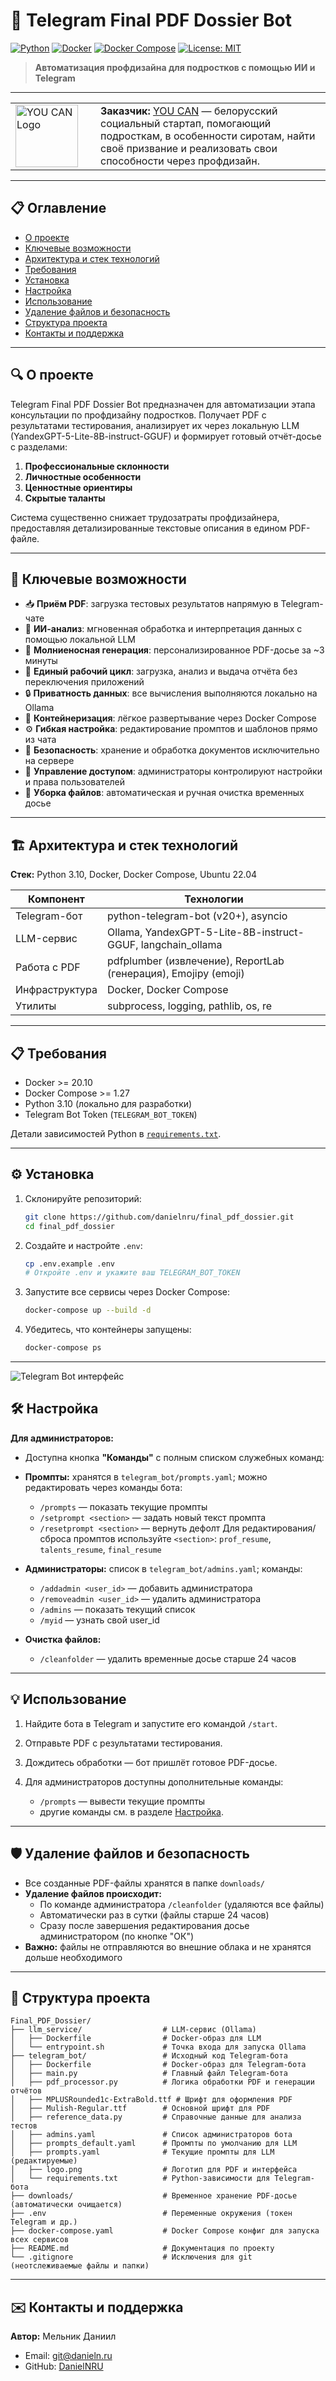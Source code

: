 # 🚀 Telegram Final PDF Dossier Bot

[![Python](https://img.shields.io/badge/python-3.10-blue)](https://www.python.org/) [![Docker](https://img.shields.io/badge/docker-20.10-blue)](https://www.docker.com/) [![Docker Compose](https://img.shields.io/badge/docker%20compose-1.27-blue)](https://docs.docker.com/compose/) [![License: MIT](https://img.shields.io/badge/license-MIT-green)](LICENSE)

> **Автоматизация профдизайна для подростков с помощью ИИ и Telegram**

---

<table>
<tr>
<td width="120"><img src="https://youcan.by/_next/static/media/logo.8382e3f2.svg" width="100" alt="YOU CAN Logo"></td>
<td>
<b>Заказчик:</b> <a href="https://youcan.by">YOU CAN</a> — белорусский социальный стартап, помогающий подросткам, в особенности сиротам, найти своё призвание и реализовать свои способности через профдизайн.
</td>
</tr>
</table>

---

## 📋 Оглавление


* [О проекте](#-о-проекте)
* [Ключевые возможности](#-ключевые-возможности)
* [Архитектура и стек технологий](#-архитектура-и-стек-технологий)
* [Требования](#-требования)
* [Установка](#-установка)
* [Настройка](#-настройка)
* [Использование](#-использование)
* [Удаление файлов и безопасность](#-удаление-файлов-и-безопасность)
* [Структура проекта](#-структура-проекта)
* [Контакты и поддержка](#-контакты-и-поддержка)

---

## 🔍 О проекте

Telegram Final PDF Dossier Bot предназначен для автоматизации этапа консультации по профдизайну подростков. Получает PDF с результатами тестирования, анализирует их через локальную LLM (YandexGPT-5-Lite-8B-instruct-GGUF) и формирует готовый отчёт-досье с разделами:

1. **Профессиональные склонности**
2. **Личностные особенности**
3. **Ценностные ориентиры**
4. **Скрытые таланты**

Система существенно снижает трудозатраты профдизайнера, предоставляя детализированные текстовые описания в едином PDF-файле.

---


## 🚀 Ключевые возможности

* 📥 **Приём PDF**: загрузка тестовых результатов напрямую в Telegram-чате
* 🤖 **ИИ-анализ**: мгновенная обработка и интерпретация данных с помощью локальной LLM
* 📄 **Молниеносная генерация**: персонализированное PDF-досье за \~3 минуты
* 🔄 **Единый рабочий цикл**: загрузка, анализ и выдача отчёта без переключения приложений
* 🔒 **Приватность данных**: все вычисления выполняются локально на Ollama
* 🐳 **Контейнеризация**: лёгкое развертывание через Docker Compose
* ⚙️ **Гибкая настройка**: редактирование промптов и шаблонов прямо из чата
* 🔐 **Безопасность**: хранение и обработка документов исключительно на сервере
* 👥 **Управление доступом**: администраторы контролируют настройки и права пользователей
* 🧹 **Уборка файлов**: автоматическая и ручная очистка временных досье

---

## 🏗 Архитектура и стек технологий

**Стек:** Python 3.10, Docker, Docker Compose, Ubuntu 22.04

| Компонент      | Технологии                                                      |
| -------------- | --------------------------------------------------------------- |
| Telegram-бот   | python-telegram-bot (v20+), asyncio                             |
| LLM-сервис     | Ollama, YandexGPT-5-Lite-8B-instruct-GGUF, langchain\_ollama    |
| Работа с PDF   | pdfplumber (извлечение), ReportLab (генерация), Emojipy (emoji) |
| Инфраструктура | Docker, Docker Compose                                          |
| Утилиты        | subprocess, logging, pathlib, os, re                            |

---

## 📋 Требования

* Docker >= 20.10
* Docker Compose >= 1.27
* Python 3.10 (локально для разработки)
* Telegram Bot Token (`TELEGRAM_BOT_TOKEN`)

Детали зависимостей Python в [`requirements.txt`](telegram_bot/requirements.txt).

---

## ⚙️ Установка

1. Склонируйте репозиторий:

   ```bash
   git clone https://github.com/danielnru/final_pdf_dossier.git
   cd final_pdf_dossier
   ```

2. Создайте и настройте `.env`:

   ```bash
   cp .env.example .env
   # Откройте .env и укажите ваш TELEGRAM_BOT_TOKEN
   ```

3. Запустите все сервисы через Docker Compose:

   ```bash
   docker-compose up --build -d
   ```

4. Убедитесь, что контейнеры запущены:

   ```bash
   docker-compose ps
   ```

---

![Telegram Bot интерфейс](gradio.png)

## 🛠 Настройка

**Для администраторов:**
   - Доступна кнопка **"Команды"** с полным списком служебных команд:

* **Промпты:** хранятся в `telegram_bot/prompts.yaml`; можно редактировать через команды бота:
  * `/prompts` — показать текущие промпты
  * `/setprompt <section>` — задать новый текст промпта
  * `/resetprompt <section>` — вернуть дефолт
  Для редактирования/сброса промптов используйте `<section>`: `prof_resume`, `talents_resume`, `final_resume`

* **Администраторы:** список в `telegram_bot/admins.yaml`; команды:

  * `/addadmin <user_id>` — добавить администратора
  * `/removeadmin <user_id>` — удалить администратора
  * `/admins` — показать текущий список
  * `/myid` — узнать свой user_id
  

* **Очистка файлов:**

  * `/cleanfolder` — удалить временные досье старше 24 часов


---

## 💡 Использование

1. Найдите бота в Telegram и запустите его командой `/start`.
2. Отправьте PDF с результатами тестирования.
3. Дождитесь обработки — бот пришлёт готовое PDF-досье.
4. Для администраторов доступны дополнительные команды:

   * `/prompts` — вывести текущие промпты
   * другие команды см. в разделе [Настройка](#-настройка).

---

## 🛡️ Удаление файлов и безопасность

- Все созданные PDF-файлы хранятся в папке `downloads/`
- **Удаление файлов происходит:**
  - По команде администратора `/cleanfolder` (удаляются все файлы)
  - Автоматически раз в сутки (файлы старше 24 часов)
  - Сразу после завершения редактирования досье администратором (по кнопке "ОК")
- **Важно:** файлы не отправляются во внешние облака и не хранятся дольше необходимого

---

## 📁 Структура проекта

```
Final_PDF_Dossier/
├── llm_service/                  # LLM-сервис (Ollama)
│   ├── Dockerfile                # Docker-образ для LLM
│   └── entrypoint.sh             # Точка входа для запуска Ollama
├── telegram_bot/                 # Исходный код Telegram-бота
│   ├── Dockerfile                # Docker-образ для Telegram-бота
│   ├── main.py                   # Главный файл Telegram-бота
│   ├── pdf_processor.py          # Логика обработки PDF и генерации отчётов
│   ├── MPLUSRounded1c-ExtraBold.ttf # Шрифт для оформления PDF
│   ├── Mulish-Regular.ttf        # Основной шрифт для PDF
│   ├── reference_data.py         # Справочные данные для анализа тестов
│   ├── admins.yaml               # Список администраторов бота
│   ├── prompts_default.yaml      # Промпты по умолчанию для LLM
│   ├── prompts.yaml              # Текущие промпты для LLM (редактируемые)
│   ├── logo.png                  # Логотип для PDF и интерфейса
│   └── requirements.txt          # Python-зависимости для Telegram-бота
├── downloads/                    # Временное хранение PDF-досье (автоматически очищается)
├── .env                          # Переменные окружения (токен Telegram и др.)
├── docker-compose.yaml           # Docker Compose конфиг для запуска всех сервисов
├── README.md                     # Документация по проекту
└── .gitignore                    # Исключения для git (неотслеживаемые файлы и папки)
```

---

## ✉️ Контакты и поддержка

**Автор:** Мельник Даниил

* Email: [git@danieln.ru](mailto:git@danieln.ru)
* GitHub: [DanielNRU](https://github.com/DanielNRU)
